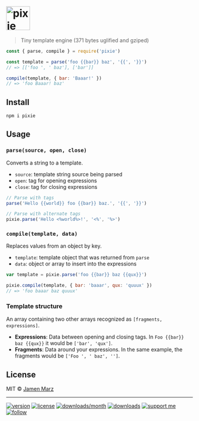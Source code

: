 
<h1>
  <img src=https://cdn.rawgit.com/pixiejs/pixie/master/pixie.svg alt=pixie height=64>
</h1>

> Tiny template engine (371 bytes uglified and gziped)

```js
const { parse, compile } = require('pixie')

const template = parse('foo {{bar}} baz', '{{', '}}')
// => [['foo ', ' baz'], ['bar']]

compile(template, { bar: 'Baaar!' })
// => 'foo Baaar! baz'
```

## Install

```sh
npm i pixie
```

## Usage

### `parse(source, open, close)`

Converts a string to a template.

- `source`: template string source being parsed
- `open`: tag for opening expressions
- `close`: tag for closing expressions

```js
// Parse with tags
parse('Hello {{world}} foo {{bar}} baz.', '{{', '}}')

// Parse with alternate tags
pixie.parse('Hello <%world%>!', '<%', '%>')
```

### `compile(template, data)`

Replaces values from an object by key.

- `template`: template object that was returned from `parse`
- `data`: object or array to insert into the expressions

```js
var template = pixie.parse('foo {{bar}} baz {{qux}}')

pixie.compile(template, { bar: 'baaar', qux: 'quuux' })
// => 'foo baaar baz quuux'
```

### Template structure

An array containing two other arrays recognized as `[fragments, expressions]`.

- **Expressions**: Data between opening and closing tags. In `Foo {{bar}} baz {{qux}}` it would be `['bar', 'qux']`.
- **Fragments**: Data around your expressions. In the same example, the fragments would be `['Foo ', ' baz', '']`.

## License

MIT &copy; [Jamen Marz](http://jamenmarz.com/)

---

[![version](https://img.shields.io/npm/v/pixie.svg?style=flat-square)](https://npmjs.com/package/pixie) [![license](https://img.shields.io/npm/l/pixie.svg?style=flat-square)](https://npmjs.com/package/pixie) [![downloads/month](https://img.shields.io/npm/dm/pixie.svg?style=flat-square)](https://npmjs.com/package/pixie) [![downloads](https://img.shields.io/npm/dt/pixie.svg?style=flat-square)](https://npmjs.com/package/pixie) [![support me](https://img.shields.io/badge/support%20me-paypal-green.svg?style=flat-square)](https://www.paypal.me/jamenmarz/5usd) [![follow](https://img.shields.io/github/followers/jamen.svg?style=social&label=Follow)](https://github.com/jamen)
